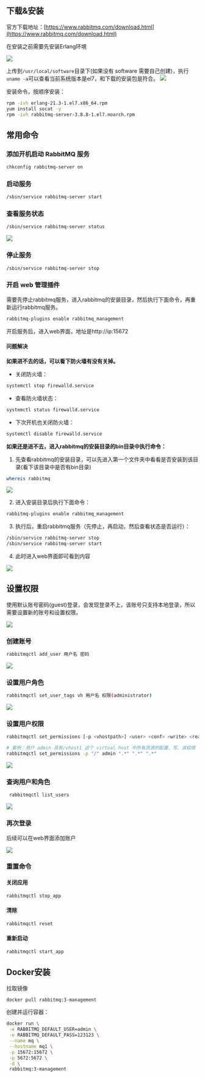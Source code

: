 
## 下载&安装

官方下载地址：[https://www.rabbitmq.com/download.html](https://www.rabbitmq.com/download.html)

在安装之前需要先安装Erlang环境

![](assets/RabbitMQ安装/27f8b9dadd3c46d9724a45971480fc84_MD5.png)


上传到`/usr/local/software`目录下(如果没有 software 需要自己创建)，执行`uname -a`可以查看当前系统版本是el7，和下载的安装包是符合。
![](assets/RabbitMQ安装/a9a9101a6349e1254e2bb5d76da098be_MD5.png)




安装命令，按顺序安装：

```bash
rpm -ivh erlang-21.3-1.el7.x86_64.rpm
yum install socat -y
rpm -ivh rabbitmq-server-3.8.8-1.el7.noarch.rpm
```


## 常用命令

### 添加开机启动 RabbitMQ 服务

```bash
chkconfig rabbitmq-server on
```


### 启动服务

```bash
/sbin/service rabbitmq-server start
```


### 查看服务状态

```bash
/sbin/service rabbitmq-server status
```
![](assets/RabbitMQ安装/2a1fc34ef84c21eea3e3eb09ff67dd51_MD5.png)




### 停止服务

```bash
/sbin/service rabbitmq-server stop
```


### 开启 web 管理插件

需要先停止rabbitmq服务，进入rabbitmq的安装目录，然后执行下面命令，再重新运行rabbitmq服务。

```bash
rabbitmq-plugins enable rabbitmq_management
```

开启服务后，进入web界面，地址是http://ip:15672



#### 问题解决

**如果进不去的话，可以看下防火墙有没有关掉。**

* 关闭防火墙：

```bash
systemctl stop firewalld.service
```

* 查看防火墙状态：

```bash
systemctl status firewalld.service
```

* 下次开机也关闭防火墙：

```bash
systemctl disable firewalld.service
```

**如果还是进不去，进入rabbitmq的安装目录的bin目录中执行命令：**

1. 先查看rabbitmq的安装目录，可以先进入第一个文件夹中看看是否安装到该目录(看下该目录中是否有bin目录)

```bash
whereis rabbitmq
```

![](assets/RabbitMQ安装/28bcf4e020c918a9a7564286d9222e56_MD5.png)


2. 进入安装目录后执行下面命令：

```bash
rabbitmq-plugins enable rabbitmq_management
```

3. 执行后，重启rabbitmq服务（先停止，再启动，然后查看状态是否运行）：

```bash
/sbin/service rabbitmq-server stop
/sbin/service rabbitmq-server start
```

4. 此时进入web界面即可看到内容

![](assets/RabbitMQ安装/bcddfd12aa61bc7e434888d269f29735_MD5.png)




## 设置权限

使用默认账号密码(guest)登录，会发现登录不上，该账号只支持本地登录，所以需要设置新的账号和设置权限。

![](assets/RabbitMQ安装/5cbb8877d2ba27ad25ac4f39ae4b9216_MD5.png)




### 创建账号

```bash
rabbitmqctl add_user 用户名 密码
```

![](assets/RabbitMQ安装/e9719aabb74bce6a6999b424ad8d939e_MD5.png)




### 设置用户角色

```bash
rabbitmqctl set_user_tags vh 用户名 权限(administrator)
```

![](assets/RabbitMQ安装/5cbfbb0d8c074453ef337ab7c52ec62e_MD5.png)




### 设置用户权限

```bash
rabbitmqctl set_permissions [-p <vhostpath>] <user> <conf> <write> <read>

# 案例：用户 admin 具有/vhost1 这个 virtual host 中所有资源的配置、写、读权限
rabbitmqctl set_permissions -p "/" admin ".*" ".*" ".*"
```

![](assets/RabbitMQ安装/45298b0769ecfcb18a98a15374a595f6_MD5.png)




### 查询用户和角色

```bash
 rabbitmqctl list_users
```

![](assets/RabbitMQ安装/7d2882de24e3926d467fa24bc338edd0_MD5.png)




### 再次登录

后续可以在web界面添加账户

![](assets/RabbitMQ安装/dc369814610bac7139659485f80aae38_MD5.png)




### 重置命令

#### 关闭应用

```bash
rabbitmqctl stop_app
```

#### 清除

```bash
rabbitmqctl reset
```

#### 重新启动

```bash
rabbitmqctl start_app
```




## Docker安装

拉取镜像

```bash
docker pull rabbitmq:3-management
```


创建并运行容器：

```bash
docker run \
 -e RABBITMQ_DEFAULT_USER=admin \
 -e RABBITMQ_DEFAULT_PASS=123123 \
 --name mq \
 --hostname mq1 \
 -p 15672:15672 \
 -p 5672:5672 \
 -d \
 rabbitmq:3-management
```
